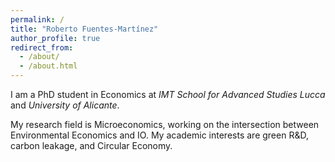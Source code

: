 ```yaml
---
permalink: /
title: "Roberto Fuentes-Martínez"
author_profile: true
redirect_from: 
  - /about/
  - /about.html
---
```




I am a PhD student in Economics at _IMT School for Advanced Studies Lucca_ and _University of Alicante_.

My research field is Microeconomics, working on the intersection between Environmental Economics and IO. My academic interests are green R&D, carbon leakage, and Circular Economy.
